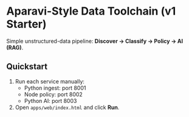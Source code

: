 # Aparavi-Style Data Toolchain (v1 Starter)

Simple unstructured-data pipeline: **Discover → Classify → Policy → AI (RAG)**.

## Quickstart
1. Run each service manually:
   - Python ingest: port 8001
   - Node policy: port 8002
   - Python AI: port 8003
2. Open `apps/web/index.html` and click **Run**.
